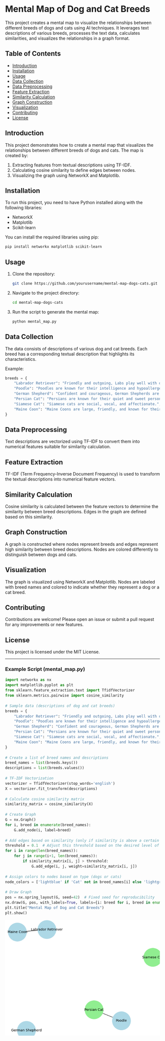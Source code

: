 # Mental Map of Dog and Cat Breeds

This project creates a mental map to visualize the relationships between different breeds of dogs and cats using AI techniques. It leverages text descriptions of various breeds, processes the text data, calculates similarities, and visualizes the relationships in a graph format.

## Table of Contents
- [Introduction](#introduction)
- [Installation](#installation)
- [Usage](#usage)
- [Data Collection](#data-collection)
- [Data Preprocessing](#data-preprocessing)
- [Feature Extraction](#feature-extraction)
- [Similarity Calculation](#similarity-calculation)
- [Graph Construction](#graph-construction)
- [Visualization](#visualization)
- [Contributing](#contributing)
- [License](#license)

## Introduction
This project demonstrates how to create a mental map that visualizes the relationships between different breeds of dogs and cats. The map is created by:
1. Extracting features from textual descriptions using TF-IDF.
2. Calculating cosine similarity to define edges between nodes.
3. Visualizing the graph using NetworkX and Matplotlib.

## Installation
To run this project, you need to have Python installed along with the following libraries:
- NetworkX
- Matplotlib
- Scikit-learn

You can install the required libraries using pip:
```bash
pip install networkx matplotlib scikit-learn
```

## Usage
1. Clone the repository:
    ```bash
    git clone https://github.com/yourusername/mental-map-dogs-cats.git
    ```
2. Navigate to the project directory:
    ```bash
    cd mental-map-dogs-cats
    ```
3. Run the script to generate the mental map:
    ```bash
    python mental_map.py
    ```

## Data Collection
The data consists of descriptions of various dog and cat breeds. Each breed has a corresponding textual description that highlights its characteristics.

Example:
```python
breeds = {
    "Labrador Retriever": "Friendly and outgoing, Labs play well with others.",
    "Poodle": "Poodles are known for their intelligence and hypoallergenic coat.",
    "German Shepherd": "Confident and courageous, German Shepherds are versatile working dogs.",
    "Persian Cat": "Persians are known for their quiet and sweet personalities.",
    "Siamese Cat": "Siamese cats are social, vocal, and affectionate.",
    "Maine Coon": "Maine Coons are large, friendly, and known for their tufted ears."
}
```

## Data Preprocessing
Text descriptions are vectorized using TF-IDF to convert them into numerical features suitable for similarity calculation.

## Feature Extraction
TF-IDF (Term Frequency-Inverse Document Frequency) is used to transform the textual descriptions into numerical feature vectors.

## Similarity Calculation
Cosine similarity is calculated between the feature vectors to determine the similarity between breed descriptions. Edges in the graph are defined based on this similarity.

## Graph Construction
A graph is constructed where nodes represent breeds and edges represent high similarity between breed descriptions. Nodes are colored differently to distinguish between dogs and cats.

## Visualization
The graph is visualized using NetworkX and Matplotlib. Nodes are labeled with breed names and colored to indicate whether they represent a dog or a cat breed.

## Contributing
Contributions are welcome! Please open an issue or submit a pull request for any improvements or new features.

## License
This project is licensed under the MIT License.

---

### Example Script (mental_map.py)

```python
import networkx as nx
import matplotlib.pyplot as plt
from sklearn.feature_extraction.text import TfidfVectorizer
from sklearn.metrics.pairwise import cosine_similarity

# Sample data (descriptions of dog and cat breeds)
breeds = {
    "Labrador Retriever": "Friendly and outgoing, Labs play well with others.",
    "Poodle": "Poodles are known for their intelligence and hypoallergenic coat.",
    "German Shepherd": "Confident and courageous, German Shepherds are versatile working dogs.",
    "Persian Cat": "Persians are known for their quiet and sweet personalities.",
    "Siamese Cat": "Siamese cats are social, vocal, and affectionate.",
    "Maine Coon": "Maine Coons are large, friendly, and known for their tufted ears."
}

# Create a list of breed names and descriptions
breed_names = list(breeds.keys())
descriptions = list(breeds.values())

# TF-IDF Vectorization
vectorizer = TfidfVectorizer(stop_words='english')
X = vectorizer.fit_transform(descriptions)

# Calculate cosine similarity matrix
similarity_matrix = cosine_similarity(X)

# Create Graph
G = nx.Graph()
for i, breed in enumerate(breed_names):
    G.add_node(i, label=breed)

# Add edges based on similarity (only if similarity is above a certain threshold)
threshold = 0.1  # Adjust this threshold based on the desired level of connectivity
for i in range(len(breed_names)):
    for j in range(i+1, len(breed_names)):
        if similarity_matrix[i, j] > threshold:
            G.add_edge(i, j, weight=similarity_matrix[i, j])

# Assign colors to nodes based on type (dogs or cats)
node_colors = ['lightblue' if 'Cat' not in breed_names[i] else 'lightgreen' for i in range(len(breed_names))]

# Draw Graph
pos = nx.spring_layout(G, seed=42)  # Fixed seed for reproducibility
nx.draw(G, pos, with_labels=True, labels={i: breed for i, breed in enumerate(breed_names)}, node_color=node_colors, node_size=3000, font_size=10)
plt.title("Mental Map of Dog and Cat Breeds")
plt.show()
```
![Mental Map](mental_map.png)

